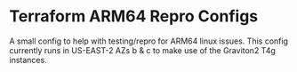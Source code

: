 # Terraform ARM64 Repro Configs

A small config to help with testing/repro for ARM64 linux issues. This config currently runs in US-EAST-2 AZs b & c to make use of the Graviton2 T4g instances. 